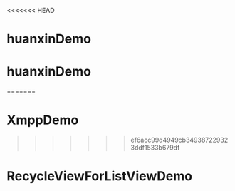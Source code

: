 <<<<<<< HEAD
# huanxinDemo
# huanxinDemo
=======
# XmppDemo
>>>>>>> ef6acc99d4949cb349387229323ddf1533b679df
# RecycleViewForListViewDemo
